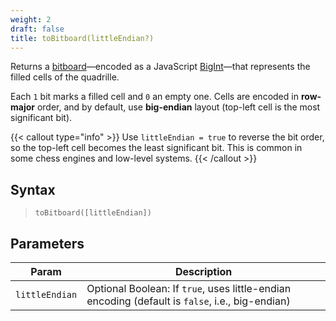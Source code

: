 ```yaml
---
weight: 2
draft: false
title: toBitboard(littleEndian?)
---
```


Returns a [bitboard](https://en.wikipedia.org/wiki/Bitboard)—encoded as a JavaScript [BigInt](https://developer.mozilla.org/en-US/docs/Web/JavaScript/Reference/Global_Objects/BigInt)—that represents the filled cells of the quadrille.

Each `1` bit marks a filled cell and `0` an empty one. Cells are encoded in **row-major** order, and by default, use **big-endian** layout (top-left cell is the most significant bit).

{{< callout type="info" >}}
Use `littleEndian = true` to reverse the bit order, so the top-left cell becomes the least significant bit. This is common in some chess engines and low-level systems.
{{< /callout >}}

## Syntax

> `toBitboard([littleEndian])`

## Parameters

| Param          | Description                                                                                     |
|----------------|-------------------------------------------------------------------------------------------------|
| `littleEndian` | Optional Boolean: If `true`, uses little-endian encoding (default is `false`, i.e., big-endian) |